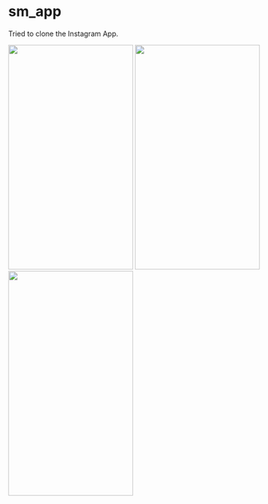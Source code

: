 # sm_app

Tried to clone the Instagram App.



<div class="box">
<img src="https://user-images.githubusercontent.com/58504654/123261288-30d10900-d514-11eb-9b13-ac243d4131b6.png" height="450" width="250">
<img src="https://user-images.githubusercontent.com/58504654/123261521-7d1c4900-d514-11eb-8a69-9ffe580ad0f8.png" height="450" width="250">
<img src="https://user-images.githubusercontent.com/58504654/123261536-80afd000-d514-11eb-9c3d-114f9a02d56b.png" height="450" width="250">
  </div>


